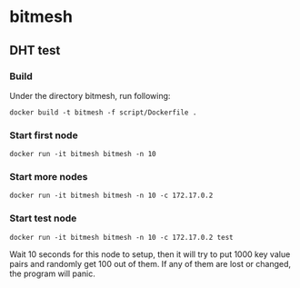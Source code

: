 # bitmesh

## DHT test
### Build
Under the directory bitmesh, run following:
```
docker build -t bitmesh -f script/Dockerfile .
```

### Start first node
```
docker run -it bitmesh bitmesh -n 10
```

### Start more nodes
```
docker run -it bitmesh bitmesh -n 10 -c 172.17.0.2
```

### Start test node
```
docker run -it bitmesh bitmesh -n 10 -c 172.17.0.2 test
```
Wait 10 seconds for this node to setup, then it will try to
put 1000 key value pairs and randomly get 100 out of them.
If any of them are lost or changed, the program will panic.